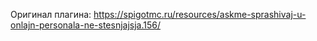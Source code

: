 Оригинал плагина: https://spigotmc.ru/resources/askme-sprashivaj-u-onlajn-personala-ne-stesnjajsja.156/
